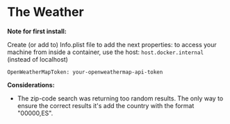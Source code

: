 # The Weather

**Note for first install:**

Create (or add to) Info.plist file to add the next properties: to access your machine from inside a container, use the host: `host.docker.internal` (instead of localhost)

```
OpenWeatherMapToken: your-openweathermap-api-token
```

**Considerations:**

- The zip-code search was returning too random results. The only way to ensure the correct results it's add the country with the format "00000,ES".